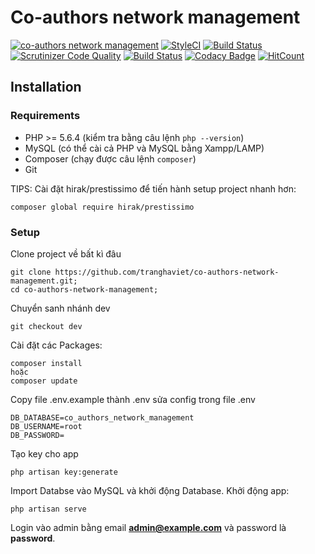 # Co-authors network management

[![co-authors network management](https://img.shields.io/badge/Status-Awesome-brightgreen.svg)](https://github.com/tranghaviet/co-authors-network-management)
[![StyleCI](https://styleci.io/repos/106026282/shield?branch=master)](https://styleci.io/repos/106026282)
[![Build Status](https://www.travis-ci.org/tranghaviet/co-authors-network-management.svg?branch=master)](https://www.travis-ci.org/tranghaviet/co-authors-network-management)
[![Scrutinizer Code Quality](https://scrutinizer-ci.com/g/tranghaviet/co-authors-network-management/badges/quality-score.png?b=master)](https://scrutinizer-ci.com/g/tranghaviet/co-authors-network-management/?branch=master)
[![Build Status](https://scrutinizer-ci.com/g/tranghaviet/co-authors-network-management/badges/build.png?b=master)](https://scrutinizer-ci.com/g/tranghaviet/co-authors-network-management/build-status/master)
[![Codacy Badge](https://api.codacy.com/project/badge/Grade/d0ac126c068248e29a0e25edd684b5f4)](https://www.codacy.com/app/tranghaviet/co-authors-network-management?utm_source=github.com&amp;utm_medium=referral&amp;utm_content=tranghaviet/co-authors-network-management&amp;utm_campaign=Badge_Grade)
[![HitCount](http://hits.dwyl.io/tranghaviet/co-authors-network-management.svg)](http://hits.dwyl.io/tranghaviet/co-authors-network-management)

## Installation

### Requirements
- PHP >= 5.6.4 (kiểm tra bằng câu lệnh `php --version`)
- MySQL (có thể cài cả PHP và MySQL bằng Xampp/LAMP)
- Composer (chạy được câu lệnh `composer`)
- Git

TIPS: Cài đặt hirak/prestissimo để tiến hành setup project nhanh hơn:
```
composer global require hirak/prestissimo
```
### Setup
Clone project về bất kì đâu
```
git clone https://github.com/tranghaviet/co-authors-network-management.git;
cd co-authors-network-management;
```
Chuyển sanh nhánh dev
```
git checkout dev
```
Cài đặt các Packages:
```
composer install
hoặc
composer update
```
Copy file .env.example thành .env
sửa config trong file .env 
```
DB_DATABASE=co_authors_network_management
DB_USERNAME=root
DB_PASSWORD=
```
Tạo key cho app
```
php artisan key:generate
```
Import Databse vào MySQL và khởi động Database.
Khởi động app:
```
php artisan serve
```
Login vào admin bằng email **admin@example.com** và password là **password**.
